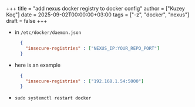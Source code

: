 +++
title = "add nexus docker registry to docker config"
author = ["Kuzey Koç"]
date = 2025-09-02T00:00:00+03:00
tags = ["-z", "docker", "nexus"]
draft = false
+++

-   in `/etc/docker/daemon.json`
    ```json
      {
        "insecure-registries" : ["NEXUS_IP:YOUR_REPO_PORT"]
      }
    ```
-   here is an example
    ```json
      {
        "insecure-registries" : ["192.168.1.54:5000"]
      }
    ```
-   `sudo systemctl restart docker`
